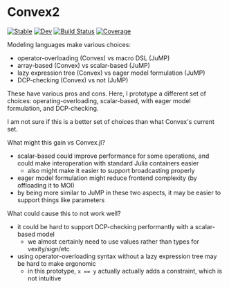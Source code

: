 # Convex2

[![Stable](https://img.shields.io/badge/docs-stable-blue.svg)](https://ericphanson.github.io/Convex2.jl/stable/)
[![Dev](https://img.shields.io/badge/docs-dev-blue.svg)](https://ericphanson.github.io/Convex2.jl/dev/)
[![Build Status](https://github.com/ericphanson/Convex2.jl/actions/workflows/CI.yml/badge.svg?branch=main)](https://github.com/ericphanson/Convex2.jl/actions/workflows/CI.yml?query=branch%3Amain)
[![Coverage](https://codecov.io/gh/ericphanson/Convex2.jl/branch/main/graph/badge.svg)](https://codecov.io/gh/ericphanson/Convex2.jl)

Modeling languages make various choices:

- operator-overloading (Convex) vs macro DSL (JuMP)
- array-based (Convex) vs scalar-based (JuMP)
- lazy expression tree (Convex) vs eager model formulation (JuMP)
- DCP-checking (Convex) vs not (JuMP)

These have various pros and cons. Here, I prototype a different set of choices: operating-overloading, scalar-based, with eager model formulation, and DCP-checking.

I am not sure if this is a better set of choices than what Convex's current set.

What might this gain vs Convex.jl?
- scalar-based could improve performance for some operations, and could make interoperation with standard Julia containers easier
    - also might make it easier to support broadcasting properly
- eager model formulation might reduce frontend complexity (by offloading it to MOI)
- by being more similar to JuMP in these two aspects, it may be easier to support things like parameters

What could cause this to not work well?
- it could be hard to support DCP-checking performantly with a scalar-based model
    - we almost certainly need to use values rather than types for vexity/sign/etc
- using operator-overloading syntax without a lazy expression tree may be hard to make ergonomic
    - in this prototype, `x == y` actually actually adds a constraint, which is not intuitive
